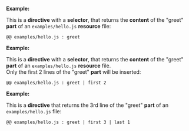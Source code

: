 <!--< selector -->

**Example:**

This is a **directive** with a **selector**, that returns the **content** of the "greet" **part** of an `examples/hello.js` **resource** file:

```
@@ examples/hello.js : greet
```

<!--< one-command -->

**Example:**

This is a **directive** with a **selector**, that returns the **content** of the "greet" **part** of an `examples/hello.js` **resource** file.  
Only the first 2 lines of the "greet" **part** will be inserted:

```
@@ examples/hello.js : greet | first 2
```

<!--< command-pipeline -->

**Example:**

This is a **directive** that returns the 3rd line of the "greet" **part** of an `examples/hello.js` file:

```
@@ examples/hello.js : greet | first 3 | last 1
```

<!--< -->
